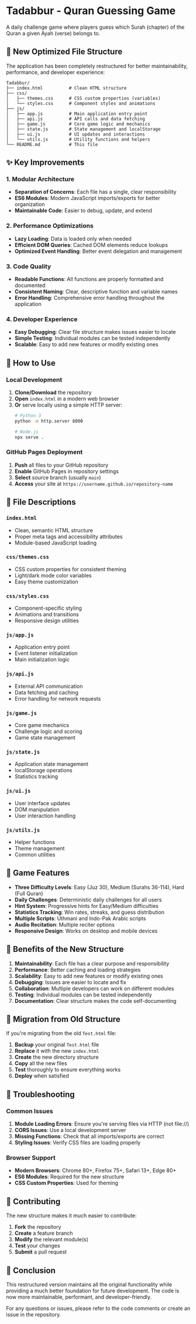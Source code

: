 # Tadabbur - Quran Guessing Game

A daily challenge game where players guess which Surah (chapter) of the Quran a given Ayah (verse) belongs to.

## 🚀 New Optimized File Structure

The application has been completely restructured for better maintainability, performance, and developer experience:

```
Tadabbur/
├── index.html          # Clean HTML structure
├── css/
│   ├── themes.css      # CSS custom properties (variables)
│   └── styles.css      # Component styles and animations
├── js/
│   ├── app.js          # Main application entry point
│   ├── api.js          # API calls and data fetching
│   ├── game.js         # Core game logic and mechanics
│   ├── state.js        # State management and localStorage
│   ├── ui.js           # UI updates and interactions
│   └── utils.js        # Utility functions and helpers
└── README.md           # This file
```

## ✨ Key Improvements

### 1. **Modular Architecture**
- **Separation of Concerns**: Each file has a single, clear responsibility
- **ES6 Modules**: Modern JavaScript imports/exports for better organization
- **Maintainable Code**: Easier to debug, update, and extend

### 2. **Performance Optimizations**
- **Lazy Loading**: Data is loaded only when needed
- **Efficient DOM Queries**: Cached DOM elements reduce lookups
- **Optimized Event Handling**: Better event delegation and management

### 3. **Code Quality**
- **Readable Functions**: All functions are properly formatted and documented
- **Consistent Naming**: Clear, descriptive function and variable names
- **Error Handling**: Comprehensive error handling throughout the application

### 4. **Developer Experience**
- **Easy Debugging**: Clear file structure makes issues easier to locate
- **Simple Testing**: Individual modules can be tested independently
- **Scalable**: Easy to add new features or modify existing ones

## 🔧 How to Use

### Local Development
1. **Clone/Download** the repository
2. **Open** `index.html` in a modern web browser
3. **Or** serve locally using a simple HTTP server:
   ```bash
   # Python 3
   python -m http.server 8000
   
   # Node.js
   npx serve .
   ```

### GitHub Pages Deployment
1. **Push** all files to your GitHub repository
2. **Enable** GitHub Pages in repository settings
3. **Select** source branch (usually `main`)
4. **Access** your site at `https://username.github.io/repository-name`

## 📁 File Descriptions

### `index.html`
- Clean, semantic HTML structure
- Proper meta tags and accessibility attributes
- Module-based JavaScript loading

### `css/themes.css`
- CSS custom properties for consistent theming
- Light/dark mode color variables
- Easy theme customization

### `css/styles.css`
- Component-specific styling
- Animations and transitions
- Responsive design utilities

### `js/app.js`
- Application entry point
- Event listener initialization
- Main initialization logic

### `js/api.js`
- External API communication
- Data fetching and caching
- Error handling for network requests

### `js/game.js`
- Core game mechanics
- Challenge logic and scoring
- Game state management

### `js/state.js`
- Application state management
- localStorage operations
- Statistics tracking

### `js/ui.js`
- User interface updates
- DOM manipulation
- User interaction handling

### `js/utils.js`
- Helper functions
- Theme management
- Common utilities

## 🎯 Game Features

- **Three Difficulty Levels**: Easy (Juz 30), Medium (Surahs 36-114), Hard (Full Quran)
- **Daily Challenges**: Deterministic daily challenges for all users
- **Hint System**: Progressive hints for Easy/Medium difficulties
- **Statistics Tracking**: Win rates, streaks, and guess distribution
- **Multiple Scripts**: Uthmani and Indo-Pak Arabic scripts
- **Audio Recitation**: Multiple reciter options
- **Responsive Design**: Works on desktop and mobile devices

## 🌟 Benefits of the New Structure

1. **Maintainability**: Each file has a clear purpose and responsibility
2. **Performance**: Better caching and loading strategies
3. **Scalability**: Easy to add new features or modify existing ones
4. **Debugging**: Issues are easier to locate and fix
5. **Collaboration**: Multiple developers can work on different modules
6. **Testing**: Individual modules can be tested independently
7. **Documentation**: Clear structure makes the code self-documenting

## 🔄 Migration from Old Structure

If you're migrating from the old `Test.html` file:

1. **Backup** your original `Test.html` file
2. **Replace** it with the new `index.html`
3. **Create** the new directory structure
4. **Copy** all the new files
5. **Test** thoroughly to ensure everything works
6. **Deploy** when satisfied

## 🐛 Troubleshooting

### Common Issues

1. **Module Loading Errors**: Ensure you're serving files via HTTP (not file://)
2. **CORS Issues**: Use a local development server
3. **Missing Functions**: Check that all imports/exports are correct
4. **Styling Issues**: Verify CSS files are loading properly

### Browser Support

- **Modern Browsers**: Chrome 80+, Firefox 75+, Safari 13+, Edge 80+
- **ES6 Modules**: Required for the new structure
- **CSS Custom Properties**: Used for theming

## 📝 Contributing

The new structure makes it much easier to contribute:

1. **Fork** the repository
2. **Create** a feature branch
3. **Modify** the relevant module(s)
4. **Test** your changes
5. **Submit** a pull request

## 🎉 Conclusion

This restructured version maintains all the original functionality while providing a much better foundation for future development. The code is now more maintainable, performant, and developer-friendly.

For any questions or issues, please refer to the code comments or create an issue in the repository.
